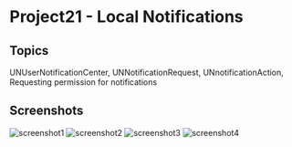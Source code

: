 # Project21 - Local Notifications 

## Topics
UNUserNotificationCenter, UNNotificationRequest, UNnotificationAction, Requesting permission for notifications

## Screenshots
![screenshot1](https://github.com/khumargirdhar/100DaysOfSwift/blob/main/27-Project21/Screenshots/P21-01.png)
![screenshot2](https://github.com/khumargirdhar/100DaysOfSwift/blob/main/27-Project21/Screenshots/P21-02.png)
![screenshot3](https://github.com/khumargirdhar/100DaysOfSwift/blob/main/27-Project21/Screenshots/P21-03.png)
![screenshot4](https://github.com/khumargirdhar/100DaysOfSwift/blob/main/27-Project21/Screenshots/P21-04.png)
